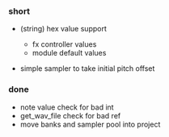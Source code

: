 ### short

- (string) hex value support 
  - fx controller values
  - module default values

- simple sampler to take initial pitch offset

### done

- note value check for bad int
- get_wav_file check for bad ref
- move banks and sampler pool into project
